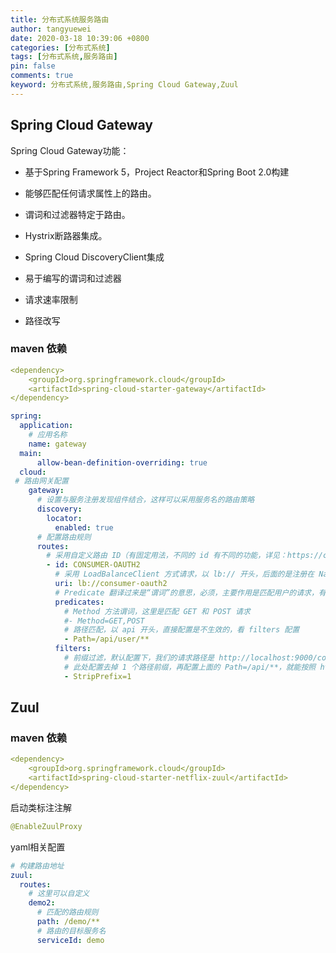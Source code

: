 ```yaml
---
title: 分布式系统服务路由
author: tangyuewei
date: 2020-03-18 10:39:06 +0800
categories: [分布式系统]
tags: [分布式系统,服务路由]
pin: false
comments: true
keyword: 分布式系统,服务路由,Spring Cloud Gateway,Zuul
---
```


## Spring Cloud Gateway

Spring Cloud Gateway功能：

- 基于Spring Framework 5，Project Reactor和Spring Boot 2.0构建

- 能够匹配任何请求属性上的路由。

- 谓词和过滤器特定于路由。

- Hystrix断路器集成。

- Spring Cloud DiscoveryClient集成

- 易于编写的谓词和过滤器

- 请求速率限制

- 路径改写

### maven 依赖

```yaml
<dependency>
    <groupId>org.springframework.cloud</groupId>
    <artifactId>spring-cloud-starter-gateway</artifactId>
</dependency>
```

```yaml
spring:
  application:
    # 应用名称
    name: gateway
  main:
      allow-bean-definition-overriding: true
  cloud:
 # 路由网关配置
    gateway:
      # 设置与服务注册发现组件结合，这样可以采用服务名的路由策略
      discovery:
        locator:
          enabled: true
      # 配置路由规则
      routes:
        # 采用自定义路由 ID（有固定用法，不同的 id 有不同的功能，详见：https://cloud.spring.io/spring-cloud-gateway/2.0.x/single/spring-cloud-gateway.html#gateway-route-filters）
        - id: CONSUMER-OAUTH2
          # 采用 LoadBalanceClient 方式请求，以 lb:// 开头，后面的是注册在 Nacos 上的服务名
          uri: lb://consumer-oauth2
          # Predicate 翻译过来是“谓词”的意思，必须，主要作用是匹配用户的请求，有很多种用法
          predicates:
            # Method 方法谓词，这里是匹配 GET 和 POST 请求
            #- Method=GET,POST
            # 路径匹配，以 api 开头，直接配置是不生效的，看 filters 配置
            - Path=/api/user/**
          filters:
            # 前缀过滤，默认配置下，我们的请求路径是 http://localhost:9000/consumer-oauth2/** 这时会路由到指定的服务
            # 此处配置去掉 1 个路径前缀，再配置上面的 Path=/api/**，就能按照 http://localhost:9000/api/** 的方式访问了
            - StripPrefix=1

```

## Zuul


### maven 依赖

```yaml
<dependency>
    <groupId>org.springframework.cloud</groupId>
    <artifactId>spring-cloud-starter-netflix-zuul</artifactId>
</dependency>
```
启动类标注注解
```yaml
@EnableZuulProxy
```

yaml相关配置
```yaml
# 构建路由地址
zuul:
  routes:
    # 这里可以自定义
    demo2:
      # 匹配的路由规则
      path: /demo/**
      # 路由的目标服务名
      serviceId: demo
```
